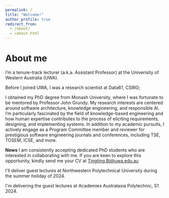 ```yaml
---
permalink: /
title: "Welcome!"
author_profile: true
redirect_from: 
  - /about/
  - /about.html
---
```



About me
======
I’m a tenure-track lecturer (a.k.a. Assistant Professor) at the Univerisity of Western Australia (UWA).

Before I joined UWA, I was a research scientist at Data61, CSIRO;

I obtained my PhD degree from Monash University, where I was fortunate to be mentored by Professor John Grundy. My research interests are centered around software architecture, knowledge engineering, and responsible AI. I’m particularly fascinated by the field of knowledge-based engineering and how human expertise contributes to the process of eliciting requirements, designing, and implementing systems. In addition to my academic pursuits, I actively engage as a Program Committee member and reviewer for prestigious software engineering journals and conferences, including TSE, TOSEM, ICSE, and more.

**News**
I am consistently accepting dedicated PhD students who are interested in collaborating with me. If you are keen to explore this opportunity, kindly send me your CV at Tingting.Bi@uwa.edu.au

I'll deliver guest lectures at Northwestern Polytechnical University during the summer holiday of 2024.

I'm delivering the guest lectures at Academies Australasia Polytechnic, S1 2024.




